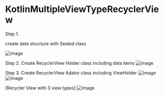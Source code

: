# KotlinMultipleViewTypeRecyclerView


Step 1.

create data structure with Sealed class

![image](https://user-images.githubusercontent.com/53125879/139487512-4eba868b-53fd-4298-bdb6-9c52f3407713.png)


Step 2.
Create RecyclerView Holder class including data items
![image](https://user-images.githubusercontent.com/53125879/139487946-fdb8eea1-83be-428e-9346-a0a1e513c5af.png)

Step 3. 
Create RecyclerView Adator class including ViewHolder
![image](https://user-images.githubusercontent.com/53125879/139488086-317895ed-9493-459b-abe9-0f12ce429a17.png)
![image](https://user-images.githubusercontent.com/53125879/139488189-b78d175e-b500-4f52-ba5e-596bf1c91bd7.png)

[Recycler View with 3 view types]
![image](https://user-images.githubusercontent.com/53125879/139489611-da490dff-fe13-42af-b058-e09272e0d89b.png)

